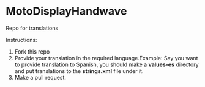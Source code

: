 # MotoDisplayHandwave
Repo for translations

Instructions:
1) Fork this repo
2) Provide your translation in the required language.Example:
Say you want to provide translation to Spanish, you should make a __values-es__ directory and put translations to the __strings.xml__ file under it.
3) Make a pull request.
